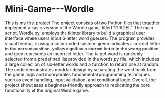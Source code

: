 # Mini-Game---Wordle
This is my first project
The project consists of two Python files that together implement a basic version of the Wordle game, titled "GIRDEL". The main script, Wordle.py, employs the tkinter library to build a graphical user interface where users input 6-letter word guesses. The program provides visual feedback using a color-coded system: green indicates a correct letter in the correct position, yellow signifies a correct letter in the wrong position, and grey represents an incorrect letter. The target word is randomly selected from a predefined list provided in the words.py file, which includes a large collection of six-letter words and a function to return one at random. The code demonstrates modular design by separating the word bank from the game logic and incorporates fundamental programming techniques such as event handling, input validation, and conditional logic. Overall, the project showcases a beginner-friendly approach to replicating the core functionality of the original Wordle game.
